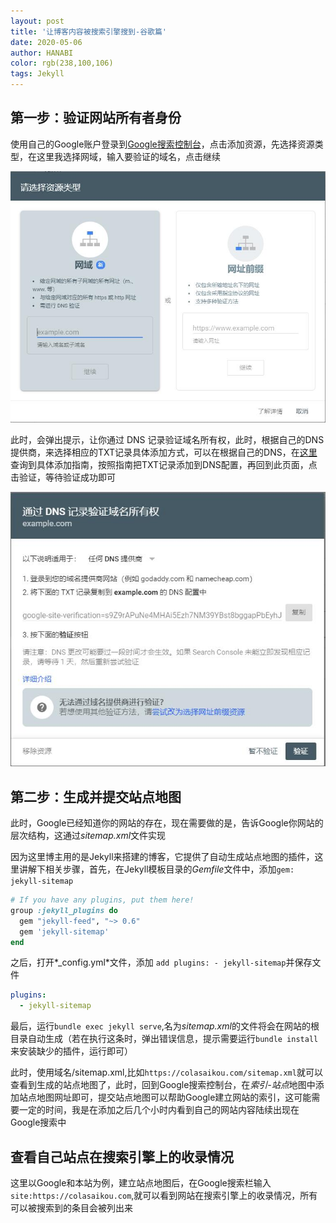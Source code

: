```yaml
---
layout: post
title: '让博客内容被搜索引擎搜到-谷歌篇'
date: 2020-05-06
author: HANABI
color: rgb(238,100,106)
tags: Jekyll
---
```

## 第一步：验证网站所有者身份

使用自己的Google账户登录到[Google搜索控制台](https://search.google.com/search-console/about)，点击添加资源，先选择资源类型，在这里我选择网域，输入要验证的域名，点击继续

![](\assets\googlesearchconsole-1.jpg)



此时，会弹出提示，让你通过 DNS 记录验证域名所有权，此时，根据自己的DNS提供商，来选择相应的TXT记录具体添加方式，可以在根据自己的DNS，在[这里](https://support.google.com/a/topic/1409901)查询到具体添加指南，按照指南把TXT记录添加到DNS配置，再回到此页面，点击验证，等待验证成功即可

![](\assets\googlesearchconsole-2.jpg)

## 第二步：生成并提交站点地图

此时，Google已经知道你的网站的存在，现在需要做的是，告诉Google你网站的层次结构，这通过*sitemap.xml*文件实现

因为这里博主用的是Jekyll来搭建的博客，它提供了自动生成站点地图的插件，这里讲解下相关步骤，首先，在Jekyll模板目录的*Gemfile*文件中，添加`gem: jekyll-sitemap`

```ruby
# If you have any plugins, put them here!
group :jekyll_plugins do
  gem "jekyll-feed", "~> 0.6"
  gem 'jekyll-sitemap'
end
```

之后，打开*_config.yml*文件，添加 `add plugins: - jekyll-sitemap`并保存文件

```yml
plugins:
  - jekyll-sitemap
```

最后，运行`bundle exec jekyll serve`,名为*sitemap.xml*的文件将会在网站的根目录自动生成（若在执行这条时，弹出错误信息，提示需要运行`bundle install`来安装缺少的插件，运行即可）

此时，使用域名/sitemap.xml,比如`https://colasaikou.com/sitemap.xml`就可以查看到生成的站点地图了，此时，回到Google搜索控制台，在*索引-站点*地图中添加站点地图网址即可，提交站点地图可以帮助Google建立网站的索引，这可能需要一定的时间，我是在添加之后几个小时内看到自己的网站内容陆续出现在Google搜索中

## 查看自己站点在搜索引擎上的收录情况

这里以Google和本站为例，建立站点地图后，在Google搜索栏输入`site:https://colasaikou.com`,就可以看到网站在搜索引擎上的收录情况，所有可以被搜索到的条目会被列出来
